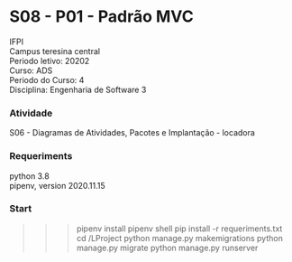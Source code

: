 #  S08 - P01 - Padrão MVC
IFPI <br/>
Campus teresina central <br/>
Periodo letivo: 20202 <br/>
Curso: ADS <br/>
Periodo do Curso: 4 <br/>
Disciplina: Engenharia de Software 3

### Atividade
S06 - Diagramas de Atividades, Pacotes e Implantação - locadora


### Requeriments
python 3.8 <br />
pipenv, version 2020.11.15<br />

### Start
>>> pipenv install
>>> pipenv shell
>>> pip install -r requeriments.txt
>>> cd /LProject
>>> python manage.py makemigrations
>>> python manage.py migrate
>>> python manage.py runserver
